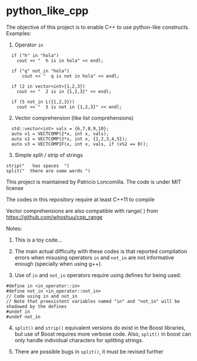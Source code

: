 # python_like_cpp

The objective of this project is to enable C++ to use python-like constructs. Examples:

1) Operator ```in```
```
  if ("h" in "hola")
    cout << "  h is in hola" << endl;

  if ("q" not_in "hola")
      cout << "  q is not in hola" << endl;
  
  if (2 in vector<int>{1,2,3})
    cout << "  2 is in {1,2,3}" << endl;
   
  if (5 not_in L({1,2,3}))
    cout << "  5 is not in {1,2,3}" << endl;
```

2) Vector comprehension (like list comprehensions)
```
  std::vector<int> vals = {6,7,8,9,10};
  auto v1 = VECTCOMP(2*x, int x, vals);
  auto v2 = VECTCOMP(2*x, int x, {1,2,3,4,5});
  auto v3 = VECTCOMPIF(x, int x, vals, if (x%2 == 0));
```

3) Simple split / strip of strings
```
strip("   has spaces  ")
split("  there are some words ")
```

This project is maintained by Patricio Loncomilla. The code is under MIT license

The codes in this repository require at least C++11 to compile

Vector comprehensions are also compatible with range( ) from https://github.com/whoshuu/cpp_range

Notes:

1) This is a toy code...

2) The main actual difficulty with these codes is that reported compilation errors when misusing operators ```in``` and ```not_in``` are not informative enough (specially when using g++).

3) Use of ```in``` and ```not_in``` operators require using defines for being used:

```
#define in <in_operator::in>
#define not_in <in_operator::not_in>
// Code using in and not_in
// Note that preexistent variables named "in" and "not_in" will be shadowed by the defines
#undef in
#undef not_in
```

4) ```split()``` and ```strip()``` equivalent versions do exist in the Boost libraries, but use of Boost requires more verbose code. Also, ```split()``` in boost can only handle individual characters for splitting strings.

5) There are possible bugs in ```split()```, it must be revised further
